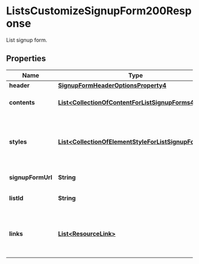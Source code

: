 

# ListsCustomizeSignupForm200Response

List signup form.

## Properties

| Name | Type | Description | Notes |
|------------ | ------------- | ------------- | -------------|
|**header** | [**SignupFormHeaderOptionsProperty4**](SignupFormHeaderOptionsProperty4.md) |  |  [optional] |
|**contents** | [**List&lt;CollectionOfContentForListSignupForms4&gt;**](CollectionOfContentForListSignupForms4.md) | The signup form body content. |  [optional] |
|**styles** | [**List&lt;CollectionOfElementStyleForListSignupForms4&gt;**](CollectionOfElementStyleForListSignupForms4.md) | An array of objects, each representing an element style for the signup form. |  [optional] |
|**signupFormUrl** | **String** | Signup form URL. |  [optional] |
|**listId** | **String** | The signup form&#39;s list id. |  [optional] [readonly] |
|**links** | [**List&lt;ResourceLink&gt;**](ResourceLink.md) | A list of link types and descriptions for the API schema documents. |  [optional] [readonly] |



